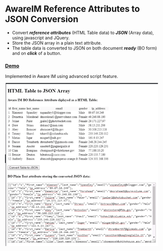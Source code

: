 # AwareIM Reference Attributes to JSON Conversion
 - Convert _**reference attributes**_ (HTML Table data) to _**JSON**_ (Array data), using javascript and JQuery.<br> 
 - Store the JSON array in a plain text attribute. <br>
 - The table data is converted to JSON on both document _**ready**_ (BO form) and on _**click**_ of a button.

### [**Demo**](https://jsfiddle.net/RennurApps/ua5dzckp/)
Implemented in Aware IM using advanced script feature. 

![HTML to JSON](https://github.com/RennurApps/AwareIM-Reference-Attributes-to-JSON/blob/master/htmltojson.png)

